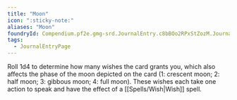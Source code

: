 ```yaml
---
title: "Moon"
icon: ":sticky-note:"
aliases: "Moon"
foundryId: Compendium.pf2e.gmg-srd.JournalEntry.c8bBOo2RPxStZozM.JournalEntryPage.S13jSQd2LfDbhhb5
tags:
  - JournalEntryPage
---
```

Roll 1d4 to determine how many wishes the card grants you, which also affects the phase of the moon depicted on the card (1: crescent moon; 2: half moon; 3: gibbous moon; 4: full moon). These wishes each take one action to speak and have the effect of a [[Spells/Wish|Wish]] spell.